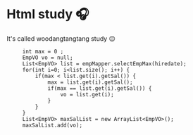 # Html study :headphones:
It's called woodangtangtang study :wink:





		 int max = 0 ;
		 EmpVO vo = null;
		 List<EmpVO> list = empMapper.selectEmpMax(hiredate);
		 for(int i=0; i<list.size(); i++) {
			 if(max < list.get(i).getSal()) {
				 max = list.get(i).getSal();
				 if(max == list.get(i).getSal()) {
					 vo = list.get(i);
				 }
			 }
		 }
		 List<EmpVO> maxSalList = new ArrayList<EmpVO>();
		 maxSalList.add(vo);